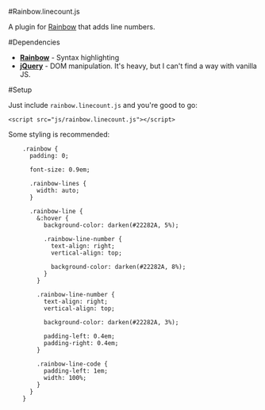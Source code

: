 #Rainbow.linecount.js

A plugin for [Rainbow](https://github.com/ccampbell/rainbow) that adds line numbers.

#Dependencies

 - **[Rainbow](https://github.com/ccampbell/rainbow)** - Syntax highlighting
 - **[jQuery](https://github.com/jquery/jquery)** - DOM manipulation. It's heavy, but I can't find a way with vanilla JS.

#Setup

Just include `rainbow.linecount.js` and you're good to go:

    <script src="js/rainbow.linecount.js"></script>

Some styling is recommended:

		.rainbow {
		  padding: 0;

		  font-size: 0.9em;

		  .rainbow-lines {
		    width: auto;
		  }

		  .rainbow-line {
		    &:hover {
		      background-color: darken(#22282A, 5%);

		      .rainbow-line-number {
		        text-align: right;
		        vertical-align: top;

		        background-color: darken(#22282A, 8%);
		      }
		    }

		    .rainbow-line-number {
		      text-align: right;
		      vertical-align: top;

		      background-color: darken(#22282A, 3%);

		      padding-left: 0.4em;
		      padding-right: 0.4em;
		    }

		    .rainbow-line-code {
		      padding-left: 1em;
		      width: 100%;
		    }
		  }
		}